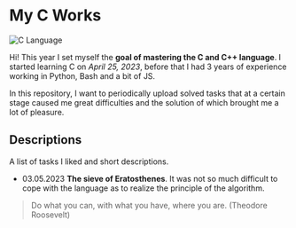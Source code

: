 # My C Works

![C Language](https://is2-ssl.mzstatic.com/image/thumb/Purple125/v4/bd/26/7a/bd267adf-11b4-a5a5-f1ca-d2f2ce996bf1/source/512x512bb.jpg)

Hi! This year I set myself the **goal of mastering the C and C++ language**. 
I started learning C on *April 25, 2023*, before that I had 3 years of experience working in Python, Bash and a bit of JS.

In this repository, I want to periodically upload solved tasks that at a certain stage caused me great difficulties and the solution of which brought me a lot of pleasure.

## Descriptions

A list of tasks I liked and short descriptions.

- 03.05.2023 **The sieve of Eratosthenes**. It was not so much difficult to cope with the language as to realize the principle of the algorithm.

> Do what you can, with what you have, where you are. (Theodore Roosevelt)